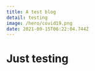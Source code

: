 ```yaml
---
title: A test blog
detail: testing
image: /hero/covid19.png
date: 2021-09-15T06:22:04.744Z
---
```

# Just testing